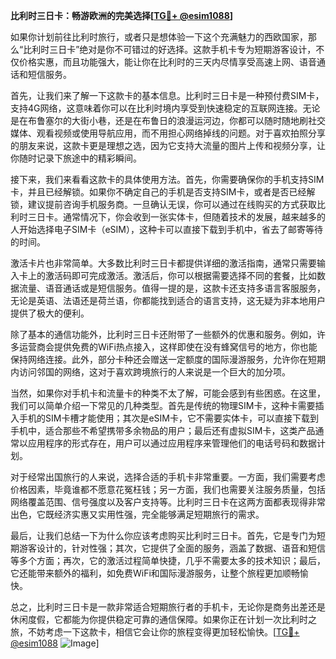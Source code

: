 **比利时三日卡：畅游欧洲的完美选择[[TG💪+ @esim1088](https://t.me/s/esim1088)]**

如果你计划前往比利时旅行，或者只是想体验一下这个充满魅力的西欧国家，那么“比利时三日卡”绝对是你不可错过的好选择。这款手机卡专为短期游客设计，不仅价格实惠，而且功能强大，能让你在比利时的三天内尽情享受高速上网、语音通话和短信服务。

首先，让我们来了解一下这款卡的基本信息。比利时三日卡是一种预付费SIM卡，支持4G网络，这意味着你可以在比利时境内享受到快速稳定的互联网连接。无论是在布鲁塞尔的大街小巷，还是在布鲁日的浪漫运河边，你都可以随时随地刷社交媒体、观看视频或使用导航应用，而不用担心网络掉线的问题。对于喜欢拍照分享的朋友来说，这款卡更是理想之选，因为它支持大流量的图片上传和视频分享，让你随时记录下旅途中的精彩瞬间。

接下来，我们来看看这款卡的具体使用方法。首先，你需要确保你的手机支持SIM卡，并且已经解锁。如果你不确定自己的手机是否支持SIM卡，或者是否已经解锁，建议提前咨询手机服务商。一旦确认无误，你可以通过在线购买的方式获取比利时三日卡。通常情况下，你会收到一张实体卡，但随着技术的发展，越来越多的人开始选择电子SIM卡（eSIM），这种卡可以直接下载到手机中，省去了邮寄等待的时间。

激活卡片也非常简单。大多数比利时三日卡都提供详细的激活指南，通常只需要输入卡上的激活码即可完成激活。激活后，你可以根据需要选择不同的套餐，比如数据流量、语音通话或是短信服务。值得一提的是，这款卡还支持多语言客服服务，无论是英语、法语还是荷兰语，你都能找到适合的语言支持，这无疑为非本地用户提供了极大的便利。

除了基本的通信功能外，比利时三日卡还附带了一些额外的优惠和服务。例如，许多运营商会提供免费的WiFi热点接入，这样即使在没有蜂窝信号的地方，你也能保持网络连接。此外，部分卡种还会赠送一定额度的国际漫游服务，允许你在短期内访问邻国的网络，这对于喜欢跨境旅行的人来说是一个巨大的加分项。

当然，如果你对手机卡和流量卡的种类不太了解，可能会感到有些困惑。在这里，我们可以简单介绍一下常见的几种类型。首先是传统的物理SIM卡，这种卡需要插入手机的SIM卡槽才能使用；其次是eSIM卡，它不需要实体卡，可以直接下载到手机中，适合那些不希望携带多余物品的用户；最后还有虚拟SIM卡，这类产品通常以应用程序的形式存在，用户可以通过应用程序来管理他们的电话号码和数据计划。

对于经常出国旅行的人来说，选择合适的手机卡非常重要。一方面，我们需要考虑价格因素，毕竟谁都不愿意花冤枉钱；另一方面，我们也需要关注服务质量，包括网络覆盖范围、信号强度以及客户支持等。比利时三日卡在这两方面都表现得非常出色，它既经济实惠又实用性强，完全能够满足短期旅行的需求。

最后，让我们总结一下为什么你应该考虑购买比利时三日卡。首先，它是专门为短期游客设计的，针对性强；其次，它提供了全面的服务，涵盖了数据、语音和短信等多个方面；再次，它的激活过程简单快捷，几乎不需要太多的技术知识；最后，它还能带来额外的福利，如免费WiFi和国际漫游服务，让整个旅程更加顺畅愉快。

总之，比利时三日卡是一款非常适合短期旅行者的手机卡，无论你是商务出差还是休闲度假，它都能为你提供稳定可靠的通信保障。如果你正在计划一次比利时之旅，不妨考虑一下这款卡，相信它会让你的旅程变得更加轻松愉快。[[TG💪+ @esim1088](https://t.me/s/esim1088) ![Image](https://i.postimg.cc/4NQfJmqS/Snipaste-2025-05-13-00-14-12.png)]